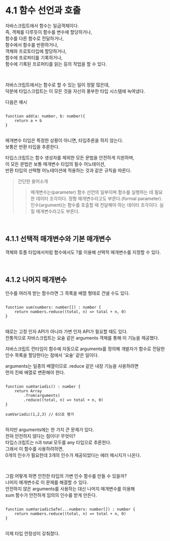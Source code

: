# 4.1 함수 선언과 호출 

자바스크립트에서 함수는 일급객체이다.  
즉, 객체를 다루듯이 함수를 변수에 할당하거나,  
함수를 다른 함수로 전달하거나,  
함수에서 함수를 반환하거나,  
객체와 프로토타입에 할당하거나,  
함수에 프로퍼티를 기록하거나,  
함수에 기록된 프로퍼티를 읽는 등의 작업을 할 수 있다.  

<br>

자바스크립트에서는 함수로 할 수 있는 일이 정말 많은데,  
덕분에 타입스크립트는 이 모든 것을 자신의 풍부한 타입 시스템에 녹여냈다.  

다음은 예시  

<pre>
<code>
function add(a: number, b: number){
    return a + b 
}
</code>
</pre>

매개변수 타입은 특정한 상황이 아니면, 타입추론을 하지 않는다.  
보통은 반환 타입을 추론한다.  

타입스크립트는 함수 생성자를 제외한 모든 문법을 안전하게 지원하며,  
이 모든 문법은 보통 매개변수 타입의 필수 어노테이션,  
반환 타입의 선택형 어노테이션에 적용하는 것과 같은 규칙을 따른다.  

> 간단한 용어소개 
>> 매개변수는(parameter) 함수 선언의 일부이며 함수를 실행하는 데 필요한 데이터 조각이다.  정형 매개변수라고도 부른다.(formal parameter).
>> 인수(argument)는 함수를 호출할 때 전달해야 하는 데이터 조각이다. 실질 매개변수라고도 부른다.  


<br>

## 4.1.1 선택적 매개변수와 기본 매개변수 

객체와 튜플 타입에서처럼 함수에서도 ?를 이용해 선택적 매개변수를 지정할 수 있다.  

<br>

## 4.1.2 나머지 매개변수  

인수를 여러개 받는 함수라면 그 목록을 배열 형태로 건넬 수도 있다.  

<pre>
<code>
function sum(numbers: number[]) : number {
    return numbers.reduce((total, n) => tatal + n, 0)
}
</code>
</pre>

때로는 고정 인자 API가 아니라 가변 인자 API가 필요할 때도 있다.  
전통적으로 자바스크립트는 요술 같은 arguments 객체를 통해 이 기능을 제공했다.  

자바스크립트 런타임이 함수에 자동으로 arguments를 정의해 개발자가 함수로 전달한  
인수 목록을 할당한다는 점에서 '요술' 같은 일이다.  

arguments는 일종의 배열이므로 .reduce 같은 내장 기능을 사용하려면  
먼저 진짜 배열로 변환해야 한다.  

<pre>
<code>
function sumVariadic() : number {
    return Array
        .from(arguments)
        .reduce((total, n) => total + n, 0)
}

sumVariadic(1,2,3) // 6으로 평가 
</code>
</pre>

하지만 arguments에는 한 가지 큰 문제가 있다.  
전혀 안전하지 않다는 점이다! 무엇이?  
타입스크립트는 n과 total 모두를 any 타입으로 추론한다.  
그래서 이 함수를 사용하려하면,  
0개의 인수가 필요한데 3개의 인수가 제공되었다는 에러 메시지가 나온다.  

<br>

그럼 어떻게 하면 안전한 타입의 가변 인수 함수를 만들 수 있을까?  
나머지 매개변수로 이 문제를 해결할 수 있다.  
안전하지 않은 arguments를 사용하는 대신 나머지 매개변수를 이용해  
sum 함수가 안전하게 임의의 인수를 받게 만든다.  

<pre>
<code>
function sumVariadicSafe(...numbers: number[]) : number {
    return numbers.reduce((total, n) => total + n, 0)
}
</code>
</pre>

이제 타입 안정성이 갖춰졌다.  



